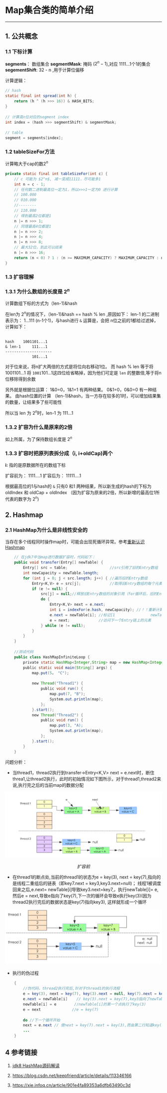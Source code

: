# Map集合类的简单介绍
---

## 1. 公共概念

### 1.1 下标计算

**segments**： 数组集合
**segmentMask**: 掩码 ($2^n-1$),对应 1111...1个1的集合
**segementShift**: 32 - n ,用于计算位偏移

计算逻辑：
```java
// hash
static final int spread(int h) {
    return (h ^ (h >>> 16)) & HASH_BITS;
}

// 计算高n位对应的segment index
int index = (hash >>> segmentShift) & segmentMask;

// table
segment = segments[index];

```

### 1.2 tableSizeFor方法 

计算略大于cap的数$2^n$

```java
private static final int tableSizeFor(int c) {
    // c 可能为 $2^n$, 减一变成11111，尽可能多1
    int n = c - 1;
    // 任何数二进制最高位一定为1，所以>>>1一定为0 进行计算
    // 100.000
    // 010.000
    //--------
    // 110.000
    // 得到最高2位都是1
    n |= n >>> 1;
    // 同理最高4位都是1
    n |= n >>> 2;
    n |= n >>> 4;
    n |= n >>> 8;
    // 最大32位，到此可以结束
    n |= n >>> 16;
    return (n < 0) ? 1 : (n >= MAXIMUM_CAPACITY) ? MAXIMUM_CAPACITY : n + 1;
}
```


### 1.3 扩容理解

### 1.3.1 为什么数组的长度是 $2^n$

计算数组下标的方式为（len-1)&hash

在len为 $2^n$的情况下，（len-1)&hash == hash % len ,原因如下：
len-1 的二进制表示为： 1...111 (n-1个1)，与hash进行 ``&`` 运算是，会把 n位之前的1都给过滤掉，计算如下：
```

hash    1001101...1
& len-1     111...1
---------------------
            101...1

```
对于位来说，将n扩大两倍的方式是将位向右移动1位。
而 hash % len 等于将 1001101...1 将 ``1001``101...1这四位给省略掉，因为他们可定是 ``len`` 的整数倍,等于将n位移除得到余数


另外就是根据位运算： 1&0=0，1&1=1 有两种结果。 0&1=0，0&0=0 有一种结果。
由hash位置的计算 （len-1)&hash，当一方存在较多的1时，可以增加结果集的数量，让结果多了些可能性

所以当 len 为 $2^n$时，len-1 为 111...1

### 1.3.2 扩容为什么是原来的2倍

如上所属，为了保持数组长度是 $2^n$

### 1.3.3 扩容时把原列表拆分成（i, i+oldCap)两个

**i:** 指的是原数据所在的数组下标

扩容前为：  1111....1
扩容后为： 11111....1

根据最高位的1与hash的 `&` 只有0 和1 两种结果，所以新生成的hash的下标为 oldIndex 和 oldCap + oldIndex （因为扩容为原来的2倍，所以新增的最高位1所代表的数字为 $2^n$)


## 2. Hashmap

### 2.1 HashMap为什么是非线性安全的
当存在多个线程同时操作map时，可能会出现死循环异常。参考[重新认识Hashmap](http://www.importnew.com/20386.html#comment-536483)
```java
    // 在jdk7中当map进行数据扩容时，代码如下：
    public void transfer(Entry[] newTable) {
        Entry[] src = table;                   //src引用了旧的Entry数组
        int newCapacity = newTable.length;
        for (int j = 0; j < src.length; j++) { //遍历旧的Entry数组
            Entry<K,V> e = src[j];             //取得旧Entry数组的每个元素
            if (e != null) {
                src[j] = null;//释放旧Entry数组的对象引用（for循环后，旧的Entry数组不再引用任何对象）
                do {
                    Entry<K,V> next = e.next;
                    int i = indexFor(e.hash, newCapacity); //！！重新计算每个元素在数组中的位置
                    e.next = newTable[i]; //标记[1                newTable[i] = e;      //将元素放在数组上
                    e = next;             //访问下一个Entry链上的元素
                } while (e != null);
            }
        }
    }
    
    //测试代码
    public class HashMapInfiniteLoop {  
        private static HashMap<Integer,String> map = new HashMap<Integer,String>(2，0.75f);  
        public static void main(String[] args) {  
            map.put(5， "C");  
     
            new Thread("Thread1") {  
                public void run() {  
                    map.put(7, "B");  
                    System.out.println(map);  
                };  
            }.start();  
            new Thread("Thread2") {  
                public void run() {  
                    map.put(3, "A);  
                    System.out.println(map);  
                };  
            }.start();        
        }  
    }
```

问题分析：

- 当thread1，thread2执行到transfer->Entry<K,V> next = e.next时，断住threa1,让thread2执行，此时的初始情况如下图所示，对于thread1,thread2来说,执行完之后的当前map的数据分配

<div align=center>

![cmd](../pictures/before_transfer.png)

*扩容前*
</div>

- 在thread1的断点处,当前的thread1的状态为e = key(3), next = key(7),指向的是线程二重组后的链表（即key7.next = key3,key3.next=null)； 线程1被调度回来之后,e.next= newTable[i]导致key3.next=key7,，执行newTable[i]= e,然后e = next,导致e指向了key(7),下一次的循环会导致e执行key(3)(因为thread2执行完后的数据状态是key(7)指向key3), 这样就形成一个循环

<div align=center>

![cmd](../pictures/after_transfer.png)
</div>

- 执行的伪过程 
```java
    {
        //伪代码，thread2执行完后,针对于thread1的执行流程
        e = key(3), next = key(7), key(3).next = null, key(7).next = key(3)
        e.next = newTable[i]    // key(3).next = key(7),key3指向了newTable[i]的第一个节点，即key(7)
        newTable[i] = e        //newTable[i]的第一个点执行了key(3)
        e = next              //e = key(7)

        do //下一个循环开始
        next = e.next // 使next = key(7).next = key(3),而由第二行知道key(3).next = key(7),因此一个inflit cycle开始了
        ...
    }
```


## 4 参考链接

1. [jdk8 HashMap源码解读](https://blog.csdn.net/qq_29031555/article/details/105123462?spm=1001.2014.3001.5502)

2. https://blog.csdn.net/keepfriend/article/details/113346166
3. https://xie.infoq.cn/article/901e4fa89353a6dfb63490c3d 